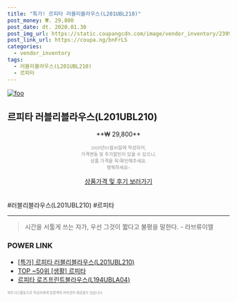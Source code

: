```yaml
--- 
title: "특가! 르피타 러블리블라우스(L201UBL210)" 
post_money: ₩. 29,800 
post_date: dt. 2020.01.30 
post_img_url: https://static.coupangcdn.com/image/vendor_inventory/2399/753046fa93c51725903d259736f608f7faf84f89fcd4b443889500d2200a.jpg 
post_link_url: https://coupa.ng/bnFrLS 
categories: 
  - vendor_inventory 
tags: 
  - 러블리블라우스(L201UBL210) 
  - 르피타 
--- 
```

[![foo](https://static.coupangcdn.com/image/vendor_inventory/2399/753046fa93c51725903d259736f608f7faf84f89fcd4b443889500d2200a.jpg)](https://coupa.ng/bnFrLS) 

## 르피타 러블리블라우스(L201UBL210) 
<p style="text-align: center;">**₩ 29,800**</p> 
<p style="text-align: center;"><span style="color: #898c8f; font-family: Georgia,Times,serif; font-size: 0.75em;">2020년01월30일에 작성되어, <br>가격변동 및 추가할인이 있을 수 있으니,<br> 상품 가격을 꼭!확인해주세요.<br>행복하세요~</span> 
</p>	 
<div markdown="0" style="text-align: center;"><a href="https://coupa.ng/bnFrLS" class="btn btn--success">상품가격 및 후기 보러가기</a></div> 
<br><br> 
  #러블리블라우스(L201UBL210) #르피타 
<hr> 

> 시간을 서툴게 쓰는 자가, 우선 그것이 짧다고 불평을 말한다. - 라브류이엘 


### POWER LINK

* <a href="https://blog.naver.com/santokki14/221790673806" target="_blank">[특가] 르피타 러블리블라우스(L201UBL210)</a>
* <a href="https://blog.naver.com/an0733/221789756872" target="_blank"> TOP ~50위 [생활] 르피타</a>
* <a href="https://blog.naver.com/fasyy4321/221790402679" target="_blank">르피타 로즈프린트블라우스(L194UBLA04)</a>

<span style="color: #898c8f; font-family: Georgia,Times,serif; font-size: 0.55em;">파트너스활동으로 작성자에게 일정액의 커미션이 제공될수 있습니다.</span> 
